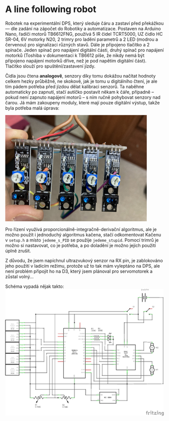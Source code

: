 # A line following robot

Robotek na experimentální DPS, který sleduje čáru a zastaví před překážkou &mdash; dle zadání na zápočet do Robotiky a automatizace. Postaven na Arduino Nano, řadiči motorů TB6612FNG, používá 5 IR čidel TCRT5000, UZ čidlo HC SR-04, 6V motorky N20, 2 trimry pro ladění parametrů a 2 LED (modrou a červenou) pro signalizaci různých stavů. Dále je připojeno tlačítko a 2 spínače. Jeden spínač pro napájení digitální části, druhý spínač pro napájení motorků (Toshiba v dokumentaci k TB6612 píše, že nikdy nemá být připojeno napájení motorků dříve, než je pod napětím digitální část). Tlačítko slouží pro spuštění/zastavení jízdy.

Čidla jsou čtena <strong>analogově</strong>, senzory díky tomu dokážou načítat hodnoty celkem hezky průběžně, ne skokově, jak je tomu u digitálního čtení, je ale tím pádem potřeba před jízdou dělat kalibraci senzorů. Ta naběhne automaticky po zapnutí, stačí autíčko postavit někam k čáře, případně &ndash; pokud není zapnuto napájení motorů &ndash; s ním ručně pohybovat senzory nad čarou. Já mám zakoupeny moduly, které mají pouze digitální výstup, takže byla potřeba malá úprava:

<img src="https://raw.githubusercontent.com/otula71/KRAA1-line-following-robot-analog/main/analog-out.jpg" alt="analog data" width="450" />

Pro řízení využívá proporcionálně-integračně-derivační algoritmus, ale je možno použít i jednoduchý algoritmus kačena, stačí odkomentovat Kačenu v <code>setup.h</code> a místo <code>jedeme_s_PID</code> se použije <code>jedeme_stupid</code>. Pomocí trimrů je možno si nastavovat, co je potřeba, a po doladění je možno jejich použití úplně zrušit.

Z důvodu, že jsem napíchnul ultrazvukový senzor na RX pin, je zablokováno jeho použití v ladicím režimu, protože už to tak mám vyleptáno na DPS, ale není problém připojit ho na D3, který jsem plánoval pro servomotorek a zůstal volný...

Schéma vypadá nějak takto:
![schéma](https://raw.githubusercontent.com/otula71/KRAA1-line-following-robot-analog/main/auticko_schema.png)
